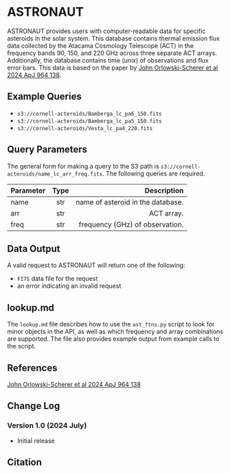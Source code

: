 # ASTRONAUT

ASTRONAUT provides users with computer-readable data for specific asteroids in the solar system. This database contains thermal emission flux data collected by the Atacama Cosmology Telescope (ACT) in the frequency bands 90, 150, and 220 GHz across three separate ACT arrays. Additionally, the database contains time (unix) of observations and flux error bars. This data is based on the paper by [John Orlowski-Scherer et al 2024 ApJ 964 138](https://iopscience.iop.org/article/10.3847/1538-4357/ad21fe/meta).

## Example Queries
- `s3://cornell-acteroids/Bamberga_lc_pa6_150.fits`
- `s3://cornell-acteroids/Bamberga_lc_pa5_150.fits`
- `s3://cornell-acteroids/Vesta_lc_pa4_220.fits` 

## Query Parameters

The general form for making a query to the S3 path is `s3://cornell-acteroids/name_lc_arr_freq.fits`. The following queries are required.

| Parameter | Type      | Description                             |
| --------- |:---------:|---------:                               |
| name      | str       | name of asteroid in the database.       |
| arr       | str       | ACT array.                              |
| freq      | str       | frequency (GHz) of observation.         |

## Data Output

A valid request to ASTRONAUT will return one of the following:
- `FITS` data file for the request
- an error indicating an invalid request

## lookup.md

The `lookup.md` file describes how to use the `ast_ftns.py` script to look for minor objects in the API, as well as which frequency and array combinations are supported. The file also provides example output from example calls to the script.

## References

[John Orlowski-Scherer et al 2024 ApJ 964 138](https://iopscience.iop.org/article/10.3847/1538-4357/ad21fe/meta)

## Change Log

### Version 1.0 (2024 July)

- Initial release

## Citation
